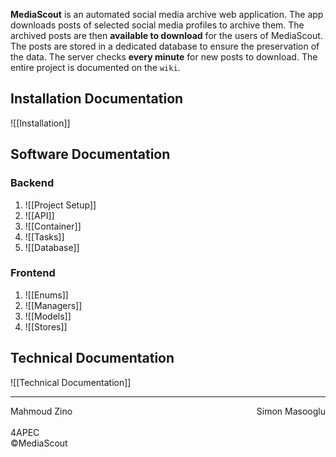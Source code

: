 **MediaScout** is an automated social media archive web application.
The app downloads posts of selected social media profiles to archive them.
The archived posts are then **available to download** for the users of MediaScout.
The posts are stored in a dedicated database to ensure the preservation of the data.
The server checks **every minute** for new posts to download.
The entire project is documented on the `wiki`.

## Installation Documentation
![[Installation]]
## Software Documentation
### Backend
1. ![[Project Setup]]
2. ![[API]]
3. ![[Container]]
4. ![[Tasks]]
5. ![[Database]]
### Frontend
1. ![[Enums]]
2. ![[Managers]]
3. ![[Models]]
4. ![[Stores]]
## Technical Documentation
![[Technical Documentation]]

---
<div style="display: flex; justify-content: space-between">
<span>Mahmoud Zino</span>
<span>Simon Masooglu</span>
</div>
<br>
<div>4APEC</div>
<div>©MediaScout</div>